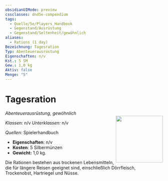 ```yaml
---
obsidianUIMode: preview
cssclasses: dnd5e-compendium
tags:
  - Quelle/5e/Players_Handbook
  - Gegenstand/Ausrüstung
  - Gegenstand/Seltenheit/gewöhnlich
aliases:
  - Rations (1 day)
Bezeichnung: Tagesration
Typ: Abenteuerausrüstung
Eigenschaften: n/v
Kst.: 5 SM
Gew.: 1,0 kg
Aktiv: false
Menge: "5"
---
```

# Tagesration
*Abenteuerausrüstung, gewöhnlich*   
<img src="Symbolik/Gegenstände.webp" align="right" width="150">

_Klassen:_ n/v 
_Unterklassen:_  n/v

_Quellen:_ Spielerhandbuch

- **Eigenschaften**: n/v
- **Kosten**: 5 Silbermünzen
- **Gewicht:** 1,0 kg.

Die Rationen bestehen aus trockenen Lebensmitteln, die für längere Reisen geeignet sind, einschließlich Dörrfleisch, Trockenobst, Hartriegel und Nüsse.